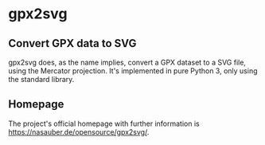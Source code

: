 # gpx2svg

## Convert GPX data to SVG

gpx2svg does, as the name implies, convert a GPX dataset to a SVG file, using the Mercator projection. It's implemented in pure Python 3, only using the standard library.

## Homepage

The project's official homepage with further information is <https://nasauber.de/opensource/gpx2svg/>.
